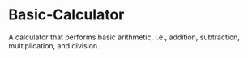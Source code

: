 # Basic-Calculator
A calculator that performs basic arithmetic, i.e., addition, subtraction, multiplication, and division.
